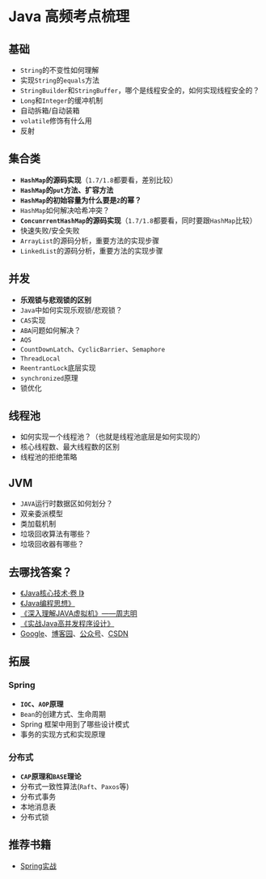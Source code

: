 # Java 高频考点梳理

## 基础
- `String`的不变性如何理解
- 实现`String`的`equals`方法
- `StringBuilder`和`StringBuffer`，哪个是线程安全的，如何实现线程安全的？
- `Long`和`Integer`的缓冲机制
- 自动拆箱/自动装箱
- `volatile`修饰有什么用
- 反射

## 集合类
- **`HashMap`的源码实现**（`1.7/1.8`都要看，差别比较）
- **`HashMap`的`put`方法、扩容方法**
- **`HashMap`的初始容量为什么要是`2`的幂？**
- `HashMap`如何解决哈希冲突？
- **`ConcunrrentHashMap`的源码实现**（`1.7/1.8`都要看，同时要跟`HashMap`比较）
- 快速失败/安全失败
- `ArrayList`的源码分析，重要方法的实现步骤
- `LinkedList`的源码分析，重要方法的实现步骤

## 并发
- **乐观锁与悲观锁的区别**
- `Java`中如何实现乐观锁/悲观锁？
- `CAS`实现
- `ABA`问题如何解决？
- `AQS`
- `CountDownLatch`、`CyclicBarrier`、`Semaphore`
- `ThreadLocal`
- `ReentrantLock`底层实现
- `synchronized`原理
- 锁优化

## 线程池
- 如何实现一个线程池？（也就是线程池底层是如何实现的）
- 核心线程数、最大线程数的区别
- 线程池的拒绝策略

## JVM
- `JAVA`运行时数据区如何划分？
- 双亲委派模型
- 类加载机制
- 垃圾回收算法有哪些？
- 垃圾回收器有哪些？

## 去哪找答案？
- [《Java核心技术·卷 I》](https://book.douban.com/subject/26880667/)
- [《Java编程思想》](https://book.douban.com/subject/2130190/)
- [《深入理解JAVA虚拟机》——周志明](https://book.douban.com/subject/34907497/)
- [《实战Java高并发程序设计》](https://book.douban.com/subject/26663605/)
- [Google](http://www.google.com)、[博客园](https://zzk.cnblogs.com/s?w=)、[公众号](https://weixin.sogou.com/)、[CSDN](https://www.csdn.net/)

## 拓展

### Spring
- **`IOC`、`AOP`原理**
- `Bean`的创建方式、生命周期
- Spring 框架中用到了哪些设计模式
- 事务的实现方式和实现原理

### 分布式
- **`CAP`原理和`BASE`理论**
- 分布式一致性算法(`Raft`、`Paxos`等)
- 分布式事务
- 本地消息表
- 分布式锁

## 推荐书籍
- [Spring实战](https://book.douban.com/subject/26767354/)